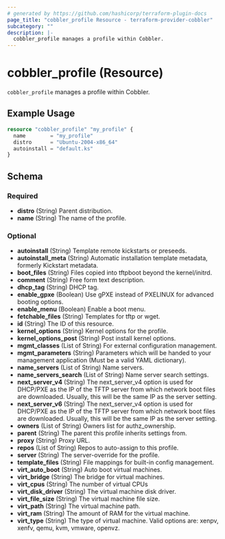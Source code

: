 ```yaml
---
# generated by https://github.com/hashicorp/terraform-plugin-docs
page_title: "cobbler_profile Resource - terraform-provider-cobbler"
subcategory: ""
description: |-
  cobbler_profile manages a profile within Cobbler.
---
```


# cobbler_profile (Resource)

`cobbler_profile` manages a profile within Cobbler.

## Example Usage

```terraform
resource "cobbler_profile" "my_profile" {
  name        = "my_profile"
  distro      = "Ubuntu-2004-x86_64"
  autoinstall = "default.ks"
}
```

<!-- schema generated by tfplugindocs -->
## Schema

### Required

- **distro** (String) Parent distribution.
- **name** (String) The name of the profile.

### Optional

- **autoinstall** (String) Template remote kickstarts or preseeds.
- **autoinstall_meta** (String) Automatic installation template metadata, formerly Kickstart metadata.
- **boot_files** (String) Files copied into tftpboot beyond the kernel/initrd.
- **comment** (String) Free form text description.
- **dhcp_tag** (String) DHCP tag.
- **enable_gpxe** (Boolean) Use gPXE instead of PXELINUX for advanced booting options.
- **enable_menu** (Boolean) Enable a boot menu.
- **fetchable_files** (String) Templates for tftp or wget.
- **id** (String) The ID of this resource.
- **kernel_options** (String) Kernel options for the profile.
- **kernel_options_post** (String) Post install kernel options.
- **mgmt_classes** (List of String) For external configuration management.
- **mgmt_parameters** (String) Parameters which will be handed to your management application (Must be a valid YAML dictionary).
- **name_servers** (List of String) Name servers.
- **name_servers_search** (List of String) Name server search settings.
- **next_server_v4** (String) The next_server_v4 option is used for DHCP/PXE as the IP of the TFTP server from which network boot files are downloaded. Usually, this will be the same IP as the server setting.
- **next_server_v6** (String) The next_server_v4 option is used for DHCP/PXE as the IP of the TFTP server from which network boot files are downloaded. Usually, this will be the same IP as the server setting.
- **owners** (List of String) Owners list for authz_ownership.
- **parent** (String) The parent this profile inherits settings from.
- **proxy** (String) Proxy URL.
- **repos** (List of String) Repos to auto-assign to this profile.
- **server** (String) The server-override for the profile.
- **template_files** (String) File mappings for built-in config management.
- **virt_auto_boot** (String) Auto boot virtual machines.
- **virt_bridge** (String) The bridge for virtual machines.
- **virt_cpus** (String) The number of virtual CPUs
- **virt_disk_driver** (String) The virtual machine disk driver.
- **virt_file_size** (String) The virtual machine file size.
- **virt_path** (String) The virtual machine path.
- **virt_ram** (String) The amount of RAM for the virtual machine.
- **virt_type** (String) The type of virtual machine. Valid options are: xenpv, xenfv, qemu, kvm, vmware, openvz.


